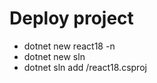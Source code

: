 # Deploy project
* dotnet new react18 -n <ReactDotNetProjectName>
* dotnet new sln <ReactDotNetProjectName>
* dotnet sln add <ReactDotNetProjectName>/react18.csproj
